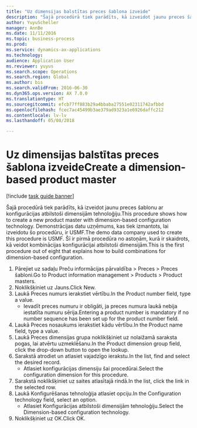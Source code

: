 ```yaml
--- 
title: "Uz dimensijas balstītas preces šablona izveide"
description: "Šajā procedūrā tiek parādīts, kā izveidot jaunu preces šablonu ar konfigurācijas atbilstoši dimensijām tehnoloģiju."
author: YuyuScheller
manager: AnnBe
ms.date: 11/11/2016
ms.topic: business-process
ms.prod: 
ms.service: dynamics-ax-applications
ms.technology: 
audience: Application User
ms.reviewer: yuyus
ms.search.scope: Operations
ms.search.region: Global
ms.author: bis
ms.search.validFrom: 2016-06-30
ms.dyn365.ops.version: AX 7.0.0
ms.translationtype: HT
ms.sourcegitcommit: efcb77ff883b29a4bbaba27551e02311742afbbd
ms.openlocfilehash: fcec7ac45499b3ae379ad9323a1e6926daffc212
ms.contentlocale: lv-lv
ms.lasthandoff: 05/08/2018

---
```

# <a name="create-a-dimension-based-product-master"></a><span data-ttu-id="0cc3b-103">Uz dimensijas balstītas preces šablona izveide</span><span class="sxs-lookup"><span data-stu-id="0cc3b-103">Create a dimension-based product master</span></span>

[!include [task guide banner](../../includes/task-guide-banner.md)]

<span data-ttu-id="0cc3b-104">Šajā procedūrā tiek parādīts, kā izveidot jaunu preces šablonu ar konfigurācijas atbilstoši dimensijām tehnoloģiju.</span><span class="sxs-lookup"><span data-stu-id="0cc3b-104">This procedure shows how to create a new product master with dimension-based configuration technology.</span></span> <span data-ttu-id="0cc3b-105">Demonstrācijas datu uzņēmums, kas tiek izmantots, lai izveidotu šo procedūru, ir USMF.</span><span class="sxs-lookup"><span data-stu-id="0cc3b-105">The demo data company used to create this procedure is USMF.</span></span> <span data-ttu-id="0cc3b-106">Šī ir pirmā procedūra no astoņām, kurā ir skaidrots, kā veidot kombinācijas konfigurācijai atbilstoši dimensijām.</span><span class="sxs-lookup"><span data-stu-id="0cc3b-106">This is the first procedure out of eight that explains how to build combinations for dimension-based configuration.</span></span>

1. <span data-ttu-id="0cc3b-107">Pārejiet uz sadaļu Preču informācijas pārvaldība > Preces > Preces šabloni.</span><span class="sxs-lookup"><span data-stu-id="0cc3b-107">Go to Product information management > Products > Product masters.</span></span>
2. <span data-ttu-id="0cc3b-108">Noklikšķiniet uz Jauns.</span><span class="sxs-lookup"><span data-stu-id="0cc3b-108">Click New.</span></span>
3. <span data-ttu-id="0cc3b-109">Laukā Preces numurs ierakstiet vērtību.</span><span class="sxs-lookup"><span data-stu-id="0cc3b-109">In the Product number field, type a value.</span></span>
    * <span data-ttu-id="0cc3b-110">Ievadīt preces numuru ir obligāti, ja preces numura laukā nebija iestatīta numuru sērija.</span><span class="sxs-lookup"><span data-stu-id="0cc3b-110">Entering a product number is mandatory if no number sequence has been set up for the product number field.</span></span>  
4. <span data-ttu-id="0cc3b-111">Laukā Preces nosaukums ierakstiet kādu vērtību.</span><span class="sxs-lookup"><span data-stu-id="0cc3b-111">In the Product name field, type a value.</span></span>
5. <span data-ttu-id="0cc3b-112">Laukā Preces dimensijas grupa noklikšķiniet uz nolaižamā saraksta pogas, lai atvērtu uzmeklēšanu.</span><span class="sxs-lookup"><span data-stu-id="0cc3b-112">In the Product dimension group field, click the drop-down button to open the lookup.</span></span>
6. <span data-ttu-id="0cc3b-113">Sarakstā atrodiet un atlasiet vajadzīgo ierakstu.</span><span class="sxs-lookup"><span data-stu-id="0cc3b-113">In the list, find and select the desired record.</span></span>
    * <span data-ttu-id="0cc3b-114">Atlasiet konfigurācijas dimensiju šai procedūrai.</span><span class="sxs-lookup"><span data-stu-id="0cc3b-114">Select the configuration dimension for this procedure.</span></span>  
7. <span data-ttu-id="0cc3b-115">Sarakstā noklikšķiniet uz saites atlasītajā rindā.</span><span class="sxs-lookup"><span data-stu-id="0cc3b-115">In the list, click the link in the selected row.</span></span>
8. <span data-ttu-id="0cc3b-116">Laukā Konfigurēšanas tehnoloģija atlasiet opciju.</span><span class="sxs-lookup"><span data-stu-id="0cc3b-116">In the Configuration technology field, select an option.</span></span>
    * <span data-ttu-id="0cc3b-117">Atlasiet Konfigurācijas atbilstoši dimensijām tehnoloģiju.</span><span class="sxs-lookup"><span data-stu-id="0cc3b-117">Select the Dimension-based configuration technology.</span></span>  
9. <span data-ttu-id="0cc3b-118">Noklikšķiniet uz OK.</span><span class="sxs-lookup"><span data-stu-id="0cc3b-118">Click OK.</span></span>


